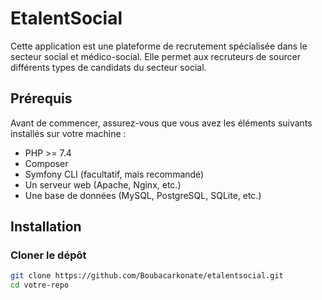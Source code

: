 # EtalentSocial

Cette application est une plateforme de recrutement spécialisée dans le secteur social et médico-social. Elle permet aux recruteurs de sourcer différents types de candidats du secteur social.

## Prérequis

Avant de commencer, assurez-vous que vous avez les éléments suivants installés sur votre machine :

- PHP >= 7.4
- Composer
- Symfony CLI (facultatif, mais recommandé)
- Un serveur web (Apache, Nginx, etc.)
- Une base de données (MySQL, PostgreSQL, SQLite, etc.)

## Installation

### Cloner le dépôt

```bash
git clone https://github.com/Boubacarkonate/etalentsocial.git
cd votre-repo
